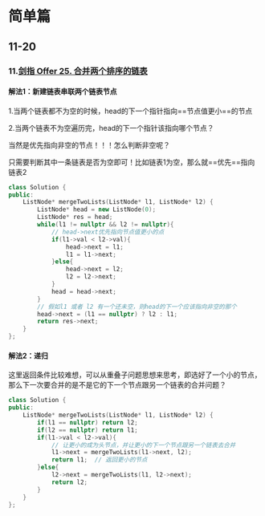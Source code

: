 # 简单篇

## 11-20

### 11.[剑指 Offer 25. 合并两个排序的链表](https://leetcode-cn.com/problems/he-bing-liang-ge-pai-xu-de-lian-biao-lcof/)

#### 解法1：新建链表串联两个链表节点

1.当两个链表都不为空的时候，head的下一个指针指向==节点值更小==的节点

2.当两个链表不为空遍历完，head的下一个指针该指向哪个节点？

当然是优先指向非空的节点！！！怎么判断非空呢？

只需要判断其中一条链表是否为空即可！比如链表1为空，那么就==优先==指向链表2

```c++
class Solution {
public:
    ListNode* mergeTwoLists(ListNode* l1, ListNode* l2) {
        ListNode* head = new ListNode(0);
        ListNode* res = head;
        while(l1 != nullptr && l2 != nullptr){
            // head->next优先指向节点值更小的点
            if(l1->val < l2->val){  
                head->next = l1;
                l1 = l1->next;
            }else{
                head->next = l2;
                l2 = l2->next;
            }
            head = head->next;
        }
        // 假如l1 或者 l2 有一个还未空，则head的下一个应该指向非空的那个
        head->next = (l1 == nullptr) ? l2 : l1;
        return res->next;
    }
};
```

#### 解法2：递归

这里返回条件比较难想，可以从重叠子问题思想来思考，即选好了一个小的节点，那么下一次要合并的是不是它的下一个节点跟另一个链表的合并问题？

```c++
class Solution {
public:
    ListNode* mergeTwoLists(ListNode* l1, ListNode* l2) {
        if(l1 == nullptr) return l2;
        if(l2 == nullptr) return l1;
        if(l1->val < l2->val){
            // 让更小的成为头节点，并让更小的下一个节点跟另一个链表去合并
            l1->next = mergeTwoLists(l1->next, l2); 
            return l1;  // 返回更小的节点
        }else{
            l2->next = mergeTwoLists(l1, l2->next);
            return l2;
        }
    }
};
```

